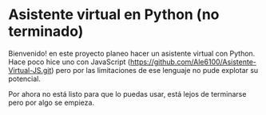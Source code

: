 # Asistente virtual en Python (no terminado)

Bienvenido! en este proyecto planeo hacer un asistente virtual con Python. Hace poco hice uno con JavaScript (https://github.com/Ale6100/Asistente-Virtual-JS.git) pero por las limitaciones de ese lenguaje no pude explotar su potencial.

Por ahora no está listo para que lo puedas usar, está lejos de terminarse pero por algo se empieza.
